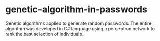 # genetic-algorithm-in-passwords
Genetic algorithms applied to generate random passwords. The entire algorithm was developed in C# language using a perceptron network to rank the best selection of individuals.
